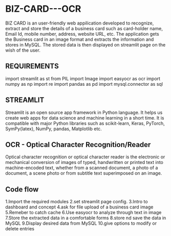# BIZ-CARD---OCR
BIZ CARD is an user-friendly web appilication developed to recognize, extract and store the details of a business card such as card-holder name, Email Id, mobile number, address, website URL, etc. The application gets the Business card in an image format and extracts the information and stores in MySQL. The stored data is then displayed on streamlit page on the wish of the user.

## REQUIREMENTS
import streamlit as st
from PIL import Image
import easyocr as ocr
import numpy as np
import re
import pandas as pd
import mysql.connector as sql

## STREAMLIT
Streamlit is an open source app framework in Python language. It helps us create web apps for data science and machine learning in a short time. It is compatible with major Python libraries such as scikit-learn, Keras, PyTorch, SymPy(latex), NumPy, pandas, Matplotlib etc.

## OCR - Optical Character Recognition/Reader
Optical character recognition or optical character reader is the electronic or mechanical conversion of images of typed, handwritten or printed text into machine-encoded text, whether from a scanned document, a photo of a document, a scene photo or from subtitle text superimposed on an image. 

## Code flow
1.Import the required modules
2.set streamlit page config.
3.Intro to dashboard and concept
4.ask for file upload of a business card image
5.Remeber to catch cache 
6.Use easyocr to analyze through text in image
7.Store the extracted data in a comfortable forms
8.store nd save the data in MySQL 
9.Display desired data from MySQL
10.give options to modify or delete entries

